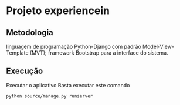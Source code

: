 # Projeto experiencein
## **Metodologia**
linguagem de programação
Python-Django com padrão Model-View-Template (MVT); framework Bootstrap para
a interface do sistema.

## **Execução**
Executar o aplicativo
Basta executar este comando
```
python source/manage.py runserver
```
